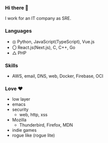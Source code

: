 ### Hi there 👋
I work for an IT company as SRE.

### Languages
- ◎ Python, JavaScript(TypeScript), Vue.js
- 〇 React.js(Next.js), C, C++, Go
- △ PHP

 ### Skills
- AWS, email, DNS, web, Docker, Firebase, OCI

### Love ❤️
- low layer
- emacs
- security
  - web, http, xss
- Mozilla
  - Thunderbird, Firefox, MDN
 - indie games
 - rogue like (rogue lite)
<!---
![GitHub Stats Card](https://github-readme-stats.vercel.app/api?username=vinyl-umbrella&count_private=true&show_icons=true&theme=vue)
--->
